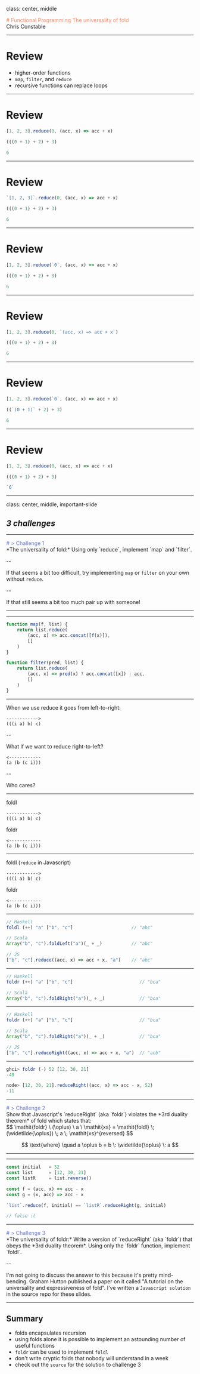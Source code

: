 class: center, middle

<div style="color:#F78C6A">
# Functional Programming
The universality of fold
</div>
Chris Constable

---

# Review

- higher-order functions
- `map`, `filter`, and `reduce`
- recursive functions can replace loops

---

# Review

```js
[1, 2, 3].reduce(0, (acc, x) => acc + x)

(((0 + 1) + 2) + 3)

6
```

---

# Review

```js
`[1, 2, 3]`.reduce(0, (acc, x) => acc + x)

(((0 + 1) + 2) + 3)

6
```

---

# Review

```js
[1, 2, 3].reduce(`0`, (acc, x) => acc + x)

(((0 + 1) + 2) + 3)

6
```

---

# Review

```js
[1, 2, 3].reduce(0, `(acc, x) => acc + x`)

(((0 + 1) + 2) + 3)

6
```

---

# Review

```js
[1, 2, 3].reduce(`0`, (acc, x) => acc + x)

((`(0 + 1)` + 2) + 3)

6
```

---

# Review

```js
[1, 2, 3].reduce(0, (acc, x) => acc + x)

(((0 + 1) + 2) + 3)

`6`
```

---

class: center, middle, important-slide

## *3 challenges*

---

<div style="color:#6C7BD0">
# > Challenge 1
</div>
*The universality of fold:* Using only `reduce`, implement `map` and `filter`.

--

If that seems a bit too difficult, try implementing `map` or `filter` on your own without `reduce`.

--

If that still seems a bit too much pair up with someone!

---

---

```js
function map(f, list) {
    return list.reduce(
        (acc, x) => acc.concat([f(x)]),
        []
    )
}

function filter(pred, list) {
    return list.reduce(
        (acc, x) => pred(x) ? acc.concat([x]) : acc,
        []
    )
}
```

---

When we use reduce it goes from left-to-right:

```
------------>
(((i a) b) c)
```

--

What if we want to reduce right-to-left?

```
<------------
(a (b (c i)))
```

--

Who cares?

---

foldl

```
------------>
(((i a) b) c)
```

foldr

```
<------------
(a (b (c i)))
```

---

foldl (`reduce` in Javascript)

```
------------>
(((i a) b) c)
```

foldr

```
<------------
(a (b (c i)))
```

---

```js
// Haskell
foldl (++) "a" ["b", "c"]                      // "abc"

// Scala
Array("b", "c").foldLeft("a")(_ + _)           // "abc"

// JS
["b", "c"].reduce((acc, x) => acc + x, "a")    // "abc"
```

---

```js
// Haskell
foldr (++) "a" ["b", "c"]                         // "bca"

// Scala
Array("b", "c").foldRight("a")(_ + _)             // "bca"
```

---

```js
// Haskell
foldr (++) "a" ["b", "c"]                         // "bca"

// Scala
Array("b", "c").foldRight("a")(_ + _)             // "bca"

// JS
["b", "c"].reduceRight((acc, x) => acc + x, "a")  // "acb"
```

---


```js
ghci> foldr (-) 52 [12, 30, 21]
-49

node> [12, 30, 21].reduceRight((acc, x) => acc - x, 52)
-11
```
---

<div style="color:#6C7BD0">
# > Challenge 2
</div>
Show that Javascript's `reduceRight` (aka `foldr`) violates the *3rd duality theorem* of fold which states that:

<br />
$$
\mathit{foldr} \ (\oplus) \ a \ \mathit{xs} = \mathit{foldl} \; (\widetilde{\oplus}) \; a \; \mathit{xs}^{reversed}
$$

$$
\text{where} \quad a \oplus b = b \: \widetilde{\oplus} \: a
$$

---

---

```js
const initial   = 52
const list      = [12, 30, 21]
const listR     = list.reverse()

const f = (acc, x) => acc - x
const g = (x, acc) => acc - x

`list`.reduce(f, initial) == `listR`.reduceRight(g, initial)

// false :(
```

---

<div style="color:#6C7BD0">
# > Challenge 3
</div>
*The universality of foldr:* Write a version of `reduceRight` (aka `foldr`) that obeys the *3rd duality theorem*. Using only the `foldr` function, implement `foldl`.

--

I'm not going to discuss the answer to this because it's pretty mind-bending. Graham Hutton published a paper on it called "A tutorial on the universality and expressiveness of fold". I've written a `Javascript solution` in the source repo for these slides.

---

## Summary

- folds encapsulates recursion
- using folds alone it is possible to implement an astounding number of useful functions
- `foldr` can be used to implement `foldl`
- don't write cryptic folds that nobody will understand in a week
- check out the `source` for the solution to challenge 3
